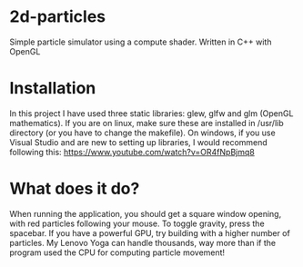 # 2d-particles
Simple particle simulator using a compute shader. Written in C++ with OpenGL

# Installation
In this project I have used three static libraries: glew, glfw and glm (OpenGL mathematics). If you are on linux, make sure these are installed in /usr/lib directory (or you have to change the makefile). On windows, if you use Visual Studio and are new to setting up libraries, I would recommend following this: https://www.youtube.com/watch?v=OR4fNpBjmq8 

# What does it do?
When running the application, you should get a square window opening, with red particles following your mouse. To toggle gravity, press the spacebar. If you have a powerful GPU, try building with a higher number of particles. My Lenovo Yoga can handle thousands, way more than if the program used the CPU for computing particle movement!
